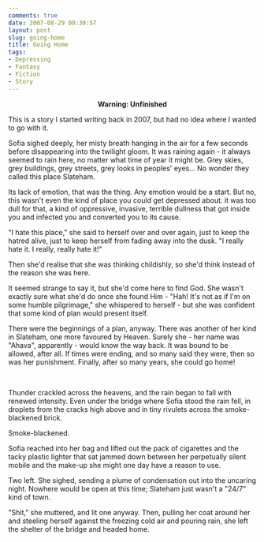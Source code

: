 ```yaml
---
comments: true
date: 2007-08-29 00:30:57
layout: post
slug: going-home
title: Going Home
tags:
- Depressing
- Fantasy
- Fiction
- Story
---
```


<div class="notes"><p align="center"><strong>Warning: Unfinished</strong></p><p>This is a story I started writing back in 2007, but had no idea where I wanted to go with it.</p></div>

<div class="story" markdown="1">
<p>Sofia sighed deeply, her misty breath hanging in the air for a few seconds before disappearing into the twilight gloom. It was raining again - it always seemed to rain here, no matter what time of year it might be. Grey skies, grey buildings, grey streets, grey looks in peoples&#039; eyes... No wonder they called this place Slateham.</p>
<p>Its lack of emotion, that was the thing. Any emotion would be a start. But no, this wasn&#039;t even the kind of place you could get depressed about. it was too dull for that, a kind of oppressive, invasive, terrible dullness that got inside you and infected you and converted you to its cause.</p>
<p>"I hate this place," she said to herself over and over again, just to keep the hatred alive, just to keep herself from fading away into the dusk. "I really hate it. I really, really hate it!"</p>
<p>Then she&#039;d realise that she was thinking childishly, so she&#039;d think instead of the reason she was here.</p>
<p>It seemed strange to say it, but she&#039;d come here to find God. She wasn&#039;t exactly sure what she&#039;d do once she found Him - "Hah! It&#039;s not as if I&#039;m on some humble pilgrimage," she whispered to herself - but she was confident that some kind of plan would present itself.</p>
<p>There were the beginnings of a plan, anyway. There was another of her kind in Slateham, one more favoured by Heaven. Surely she - her name was "Ahava", apparently - would know the way back. It was bound to be allowed, after all. If times were ending, and so many said they were, then so was her punishment. Finally, after so many years, she could go home!</p>
<br />
<p>Thunder crackled across the heavens, and the rain began to fall with renewed intensity. Even under the bridge where Sofia stood the rain fell, in droplets from the cracks high above and in tiny rivulets across the smoke-blackened brick.</p>
<p>Smoke-blackened.</p>
<p>Sofia reached into her bag and lifted out the pack of cigarettes and the tacky plastic lighter that sat jammed down between her perpetually silent mobile and the make-up she might one day have a reason to use.</p>
<p>Two left. She sighed, sending a plume of condensation out into the uncaring night. Nowhere would be open at this time; Slateham just wasn&#039;t a "24/7" kind of town.</p>
<p>"Shit," she muttered, and lit one anyway. Then, pulling her coat around her and steeling herself against the freezing cold air and pouring rain, she left the shelter of the bridge and headed home.</p>
</div>
